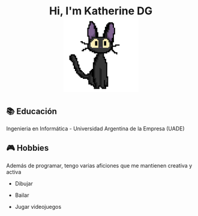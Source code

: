 <h1 align="center" > Hi, I'm Katherine DG <br> <img height="200" width="200" src="https://github.com/KatherineDG/KatherineDG/blob/main/kikigifKatherneDG.gif"> </h1>


<h2>📚 Educación</h2>
<p>Ingenieria en Informática - Universidad Argentina de la Empresa (UADE)</p>

<h2>🎮 Hobbies</h2>
<p>Además de programar, tengo varias aficiones que me mantienen creativa y activa</p>
<ul>
  <li><p>Dibujar</p></li>
  <li><p>Bailar</p></li>
  <li><p>Jugar videojuegos</p></li>
</ul>

<!--
**KatherineDG/KatherineDG** is a ✨ _special_ ✨ repository because its `README.md` (this file) appears on your GitHub profile.

Here are some ideas to get you started:

- 🔭 I’m currently working on ...
- 🌱 I’m currently learning ...
- 👯 I’m looking to collaborate on ...
- 🤔 I’m looking for help with ...
- 💬 Ask me about ...
- 📫 How to reach me: ...
- 😄 Pronouns: ...
- ⚡ Fun fact: ...
-->
